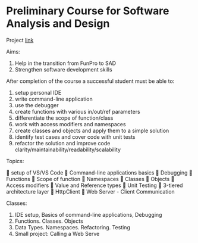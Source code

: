 # Preliminary Course for Software Analysis and Design

Project [link](https://uzlearning.z30.web.core.windows.net/)

Aims:

  1. Help in the transition from FunPro to SAD
  2. Strengthen software development skills

After completion of the course a successful student must be able to:

  1. setup personal IDE
  2. write command-line application
  3. use the debugger
  4. create functions with various in/out/ref parameters
  5. differentiate the scope of function/class
  6. work with access modifiers and namespaces
  7. create classes and objects and apply them to a simple solution
  8. identify test cases and cover code with unit tests
  9. refactor the solution and improve code clarity/maintainability/readability/scalability
  
Topics:

   setup of VS/VS Code
   Command-line applications basics
   Debugging
   Functions
   Scope of function
   Namespaces
   Classes
   Objects
   Access modifiers
   Value and Reference types
   Unit Testing
   3-tiered architecture layer
   HttpClient
   Web Server - Client Communication

Classes:

  1. IDE setup, Basics of command-line applications, Debugging
  2. Functions. Classes. Objects
  3. Data Types. Namespaces. Refactoring. Testing
  4. Small project: Calling a Web Serve
